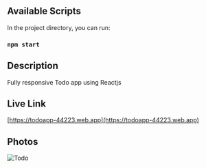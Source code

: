 ## Available Scripts

In the project directory, you can run:

### `npm start`

## Description

Fully responsive Todo app using Reactjs

## Live Link

[https://todoapp-44223.web.app](https://todoapp-44223.web.app)

## Photos

![Todo](https://i.ibb.co/xH8qc1B/e30cbd22-4778-4ba6-ac08-48e311c2b0c8.jpg)

